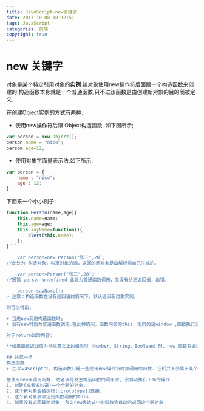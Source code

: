 ```yaml
---
title: JavaScript-new关键字
date: 2017-10-08 10:12:51
tags: JavaScript
categories: 前端
copyright: true
---
```

# new 关键字  
对象是某个特定引用对象的**实例**.新对象使用new操作符后面跟一个构造函数来创建的.构造函数本身就是一个普通函数,只不过该函数是由创建新对象的目的而被定义.  

在创建Object实例的方式有两种:  
 
- 使用new操作符后跟 Object构造函数. 如下图所示;
  
```js  
var person = new Object();
person.name = "nico";
persom.age=12;
```
 
- 使用对象字面量表示法,如下所示:  

```js  
var person = {
	name : "nico";
	age : 12;
}
```
下面来一个小小例子:  

```js
function Person(name,age){
	this.name=name;
	this.age=age;
	this.sayName=function(){
		alert(this.name);
	};
}```

	var person=new Person("张三",20);  
//此处为 构造对象，构造对象的话，返回的新对象是由解析器自己生成的。  

	var person=Person("张三",20);	  
//报错 person undefined 此处为普通函数调用，又没有给定返回值，出错。  

	person.sayName();  
> 注意：构造函数在没有返回值的情况下，默认返回新对象实例。  

则可以得出, 
  
+ 当用new调用构造函数时;  
+ 没有new时则为普通函数调用.在此种情况，函数内部的this，指向的是window ,函数执行过后，并没有返回值，那么就默认返回一个undefined.但是在控制台中可以看到，window对象中，挂载了age,sayName等变量。  

对于return回的内容:  

**如果函数返回值为常规意义上的值类型（Number、String、Boolean）时，new 函数将会返回一个该函数的实例对象，而如果函数返回一个引用类型（Object、Array、Function），虽然new函数与直接调用函数产生的结果等同，但是是两个不同的过程，一个是构造对象、一个是函数调用。**

## 补充一点  
构造函数:  
> 在JavaScript中, 构造函数只是一些使用new操作符时被调用的函数. 它们并不会属于某个类, 也不会实例化一个类. 实际上, 它们甚至都不能说是一种特殊的函数类型, 它们只是被new操作符调用的普通函数而已.   
  
在使用new来调用函数, 或者说是发生构造函数的调用时, 会自动执行下面的操作.  
1. 创建(或者说构造)一个全新的对象.  
2. 这个新对象会被执行[[prototype]]连接.  
3. 这个新对象会绑定到函数调用的this.  
4. 如果没有返回其他对象, 那么new表达式中的函数会自动的返回这个新对象.  
  
 

